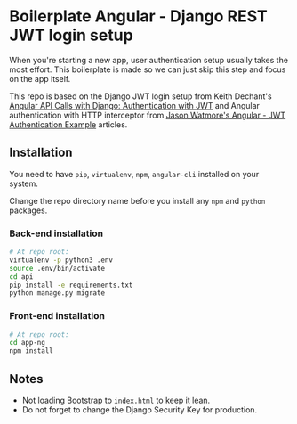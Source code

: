 # Boilerplate Angular - Django REST JWT login setup

When you're starting a new app, user authentication setup usually takes the most effort. This boilerplate is made so we can just skip this step and focus on the app itself.

This repo is based on the Django JWT login setup from Keith Dechant's [Angular API Calls with Django: Authentication with JWT](https://www.metaltoad.com/blog/angular-api-calls-django-authentication-jwt) and Angular authentication with HTTP interceptor from [Jason Watmore's Angular - JWT Authentication Example](https://jasonwatmore.com/post/2018/11/16/angular-7-jwt-authentication-example-tutorial#authentication-service-ts) articles. 


## Installation

You need to have `pip`, `virtualenv`, `npm`, `angular-cli` installed on your system. 

Change the repo directory name before you install any `npm` and `python` packages.
### Back-end installation

```sh
# At repo root:
virtualenv -p python3 .env
source .env/bin/activate
cd api
pip install -e requirements.txt
python manage.py migrate
```

### Front-end installation
```sh
# At repo root:
cd app-ng
npm install
```

## Notes
- Not loading Bootstrap to `index.html` to keep it lean.
- Do not forget to change the Django Security Key for production.
